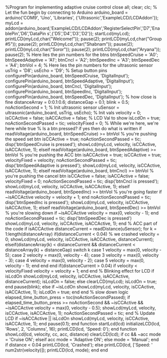 %Program for implementing adaptive cruise control
close all;
clear;
clc;
% Let the fun begin by connecting to Arduino
arduino_board = arduino('COM9', 'Uno', 'Libraries', {'Ultrasonic','ExampleLCD/LCDAddon'});
myLcd =
addon(arduino_board,'ExampleLCD/LCDAddon','RegisterSelectPin','D7','EnablePin','D6','DataPin
s',{'D5','D4','D3','D2'});
startLcd(myLcd);
printLCD(myLcd,char("Welcome!"));
pause(2);
printLCD(myLcd,char("Group #5"));
pause(2);
printLCD(myLcd,char("Shabnam"));
pause(2);
printLCD(myLcd,char("Soror"));
pause(2);
printLCD(myLcd,char("Aryana"));
pause(2);
% Here lies the pin numbers for the btns
btnSpeedCruise = 'A0';
btnSpeedAdaptive = 'A1';
btnCncl = 'A2';
btnSpeedInc = 'A3';
btnSpeedDec = 'A4';
btnVol = 4;
% Here lies the pin numbers for the ultrasonic sensor
usTrig = 'D8';
usEcho = 'D9';
% Setup button pins
configurePin(arduino_board, btnSpeedCruise, 'DigitalInput');
configurePin(arduino_board, btnSpeedAdaptive, 'DigitalInput');
configurePin(arduino_board, btnCncl, 'DigitalInput');
configurePin(arduino_board, btnSpeedInc, 'DigitalInput');
configurePin(arduino_board, btnSpeedDec, 'DigitalInput');
% how close is fine
distanceArray = 0:0.1:0.6;
distanceGap = 0.1;
blink = 0.5;
noActionSecond = 1;
% Init ultrasonic sensor
uSensor = ultrasonic(arduino_board, usTrig, usEcho);
% Init vals
velocity = 0;
isCCActive = false;
isACCActive = false;
% LCD Val to show
isLcdOn = true;
noActionSecondPassed = tic;
velocityFixed = 0;
% While we're here, we're here
while true
% Is a btn pressed? if yes then do what is written
if readVoltage(arduino_board, btnSpeedCruise) >= btnVol
% you're pushing the speed set btn
isCCActive = true;
noActionSecondPassed = tic;
disp('btnSpeedCruise is pressed');
showLcd(myLcd, velocity, isCCActive, isACCActive, 1);
elseif readVoltage(arduino_board, btnSpeedAdaptive) >= btnVol
% you're pushing the ACC btn
isACCActive = true;
isCCActive = true;
velocityFixed = velocity;
noActionSecondPassed = tic;
disp('btnSpeedAdaptive is pressed');
showLcd(myLcd, velocity, isCCActive, isACCActive, 1);
elseif readVoltage(arduino_board, btnCncl) >= btnVol
% you're pushing the cancel btn
isCCActive = false;
isACCActive = false;
velocityFixed = 0;
noActionSecondPassed = tic;
disp('btnCncl is pressed');
showLcd(myLcd, velocity, isCCActive, isACCActive, 1);
elseif readVoltage(arduino_board, btnSpeedInc) >= btnVol
% you're going faster
if ~isACCActive
velocity = velocity + 1;
end
noActionSecondPassed = tic;
disp('btnSpeedInc is pressed');
showLcd(myLcd, velocity, isCCActive, isACCActive, 1);
elseif readVoltage(arduino_board, btnSpeedDec) >= btnVol
% you're slowing down
if ~isACCActive
velocity = max(0, velocity - 1);
end
noActionSecondPassed = tic;
disp('btnSpeedDec is pressed')
showLcd(myLcd, velocity, isCCActive, isACCActive, 1);
end
% ACC part of the code
if isACCActive
distanceCurrent = readDistance(uSensor);
for k = 1:length(distanceArray)
if(distanceCurrent < 0.04)
% we crashed
velocity = 0;
showLcd(myLcd, velocity, isCCActive, isACCActive, distanceCurrent);
elseif(distanceArray(k) < distanceCurrent && distanceCurrent < distanceArray(k) +
distanceGap)
switch k
case 1
velocity = max(0, velocity - 5);
case 2
velocity = max(0, velocity - 4);
case 3
velocity = max(0, velocity - 3);
case 4
velocity = max(0, velocity - 2);
case 5
velocity = max(0, velocity - 1);
end
end
end
if(distanceCurrent > 0.04)
if velocity < velocityFixed
velocity = velocity + 1;
end
end
% Blinking effect for LCD
if isLcdOn
showLcd(myLcd, velocity, isCCActive, isACCActive, distanceCurrent);
isLcdOn = false;
else
clearLCD(myLcd);
isLcdOn = true;
end
pause(blink);
else
if ~isLcdOn
showLcd(myLcd, velocity, isCCActive, isACCActive, 1);
isLcdOn = true;
end
end
% slow down logic
elapsed_time_button_press = toc(noActionSecondPassed);
if elapsed_time_button_press >= noActionSecond && ~isCCActive && ~isACCActive
velocity = max(0, velocity - 0.5);
showLcd(myLcd, velocity, isCCActive, isACCActive, 1);
noActionSecondPassed = tic;
end
% Update LCD
if ~isACCActive || isLcdOn
showLcd(myLcd, velocity, isCCActive, isACCActive, 1);
end
pause(0.1);
end
function startLcd(lcd)
initializeLCD(lcd, 'Rows', 2, 'Columns', 16);
printLCD(lcd, 'Speed: 0');
end
function showLcd(lcd, velocity, cc, acc, distance)
clearLCD(lcd);
if cc && ~acc
mode = 'Cruise ON';
elseif acc
mode = 'Adaptive ON';
else
mode = 'Manual';
end
if distance < 0.04
printLCD(lcd, 'Crashed');
else
printLCD(lcd, ['Speed: ' num2str(velocity)]);
printLCD(lcd, mode);
end
end

